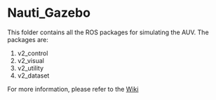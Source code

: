 # Nauti_Gazebo

This folder contains all the ROS packages for simulating the AUV. The packages are:
1. v2_control
2. v2_visual
3. v2_utility
4. v2_dataset

For more information, please refer to the [Wiki](./docs/Home.md)
